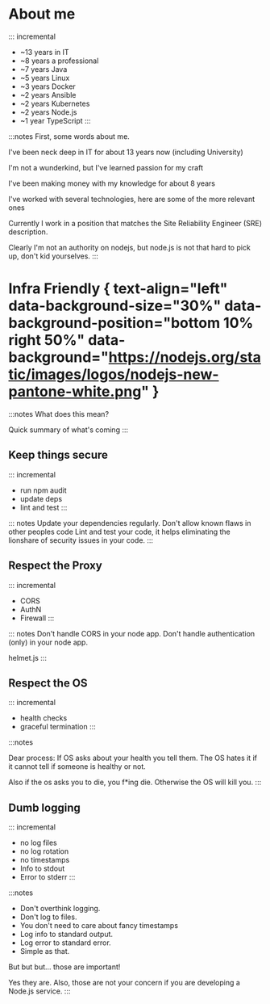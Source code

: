 # About me

::: incremental
* ~13 years in IT
* ~8 years a professional
* ~7 years Java
* ~5 years Linux
* ~3 years Docker
* ~2 years Ansible
* ~2 years Kubernetes
* ~2 years Node.js
* ~1 year TypeScript
:::

:::notes
First, some words about me.

I've been neck deep in IT for about 13 years now (including University)

I'm not a wunderkind, but I've learned passion for my craft

I've been making money with my knowledge for about 8 years

I've worked with several technologies, here are some of the more relevant ones


Currently I work in a position that matches
the Site Reliability Engineer (SRE) description.

Clearly I'm not an authority on nodejs, but node.js is not that hard to 
pick up, don't kid yourselves.
:::

# Infra Friendly { text-align="left" data-background-size="30%" data-background-position="bottom 10% right 50%" data-background="https://nodejs.org/static/images/logos/nodejs-new-pantone-white.png" }


:::notes
What does this mean?

Quick summary of what's coming
:::

## Keep things secure

::: incremental
* run npm audit
* update deps
* lint and test
:::

::: notes
Update your dependencies regularly.
Don't allow known flaws in other peoples code
Lint and test your code, it helps eliminating the lionshare of
security issues in your code.
:::

## Respect the Proxy

::: incremental
* CORS
* AuthN
* Firewall
:::

::: notes
Don't handle CORS in your node app.
Don't handle authentication (only) in your node app.

helmet.js
:::

## Respect the OS

::: incremental
* health checks
* graceful termination
:::

:::notes

Dear process:
If OS asks about your health you tell them.
The OS hates it if it cannot tell if someone is healthy or not.

Also if the os asks you to die, you f*ing die.
Otherwise the OS will kill you.
:::

## Dumb logging

::: incremental
* no log files
* no log rotation
* no timestamps
* Info to stdout
* Error to stderr
:::

:::notes
* Don't overthink logging.
* Don't log to files.
* You don't need to care about fancy timestamps
* Log info to standard output.
* Log error to standard error.
* Simple as that.

But but but... those are important!

Yes they are.
Also, those are not your concern if you are developing a Node.js service.
:::
